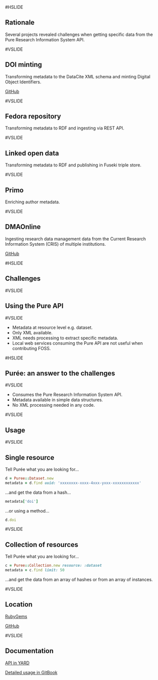#HSLIDE

## Rationale

Several projects revealed challenges when getting specific data from the Pure Research Information System API.

#VSLIDE

## DOI minting

Transforming metadata to the DataCite XML schema and minting Digital Object Identifiers.

[GitHub](https://github.com/lulibrary/doi)

#VSLIDE

## Fedora repository

Transforming metadata to RDF and ingesting via REST API.

#VSLIDE

## Linked open data

Transforming metadata to RDF and publishing in Fuseki triple store.

#VSLIDE

## Primo

Enriching author metadata.

#VSLIDE

## DMAOnline

Ingesting research data management data from the Current Research Information System (CRIS) of multiple institutions.

[GitHub](http://dmao.info/)

#HSLIDE

## Challenges

#VSLIDE

## Using the Pure API

#VSLIDE

- Metadata at resource level e.g. dataset.
- Only XML available.
- XML needs processing to extract specific metadata.
- Local web services consuming the Pure API are not useful when contributing FOSS.

#HSLIDE

## Pur&#233;e: an answer to the challenges

#VSLIDE

- Consumes the Pure Research Information System API.
- Metadata available in simple data structures.
- No XML processing needed in any code.

#VSLIDE

## Usage

#VSLIDE

## Single resource
Tell Pur&#233;e what you are looking for...

```ruby
d = Puree::Dataset.new
metadata = d.find uuid: 'xxxxxxxx-xxxx-4xxx-yxxx-xxxxxxxxxxxx'
```
...and get the data from a hash...

```ruby
metadata['doi']
```

...or using a method...

```ruby
d.doi
```

#VSLIDE

## Collection of resources
Tell Pur&#233;e what you are looking for...

```ruby
c = Puree::Collection.new resource: :dataset
metadata = c.find limit: 50
```
...and get the data from an array of hashes or from an array of instances.

#VSLIDE

## Location

[RubyGems](https://rubygems.org/gems/puree)

[GitHub](https://github.com/lulibrary/puree)

#VSLIDE

## Documentation

[API in YARD](http://www.rubydoc.info/gems/puree)

[Detailed usage in GitBook](https://aalbinclark.gitbooks.io/puree)